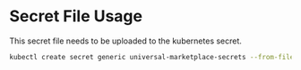 # Secret File Usage

This secret file needs to be uploaded to the kubernetes secret.

```bash
kubectl create secret generic universal-marketplace-secrets --from-file=./secret.json --namespace=universal-marketplace
```
